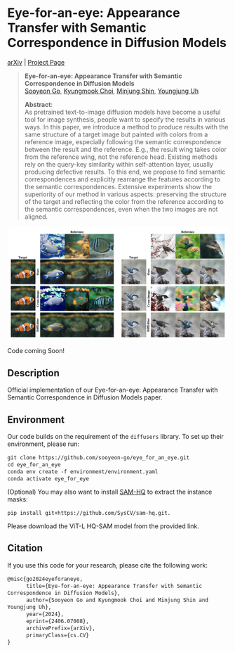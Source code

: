 # Eye-for-an-eye: Appearance Transfer with Semantic Correspondence in Diffusion Models

[arXiv](https://arxiv.org/abs/2406.07008) | [Project Page](https://sooyeon-go.github.io/eye_for_an_eye/)

> **Eye-for-an-eye: Appearance Transfer with Semantic Correspondence in Diffusion Models**<br>
> [Sooyeon Go](https://sooyeon-go.github.io/), [Kyungmook Choi](https://chkmook.github.io/), [Minjung Shin](https://minjung-s.github.io/), [Youngjung Uh](https://vilab.yonsei.ac.kr/member/professor)<br>
> 
>**Abstract**: <br>
As pretrained text-to-image diffusion models have become a useful tool for image synthesis, people want to specify the results in various ways. In this paper, we introduce a method to produce results with the same structure of a target image but painted with colors from a reference image, especially following the semantic correspondence between the result and the reference. E.g., the result wing takes color from the reference wing, not the reference head. Existing methods rely on the query-key similarity within self-attention layer, usually producing defective results. To this end, we propose to find semantic correspondences and explicitly rearrange the features according to the semantic correspondences. Extensive experiments show the superiority of our method in various aspects: preserving the structure of the target and reflecting the color from the reference according to the semantic correspondences, even when the two images are not aligned.

![Teaser](./images/teaser_img.png)

Code coming Soon!

## Description  
Official implementation of our Eye-for-an-eye: Appearance Transfer with Semantic Correspondence in Diffusion Models paper.


## Environment
Our code builds on the requirement of the `diffusers` library. To set up their environment, please run:
```
git clone https://github.com/sooyeon-go/eye_for_an_eye.git
cd eye_for_an_eye
conda env create -f environment/environment.yaml
conda activate eye_for_eye
```

(Optional) You may also want to install [SAM-HQ](https://github.com/SysCV/sam-hq) to extract the instance masks:
```
pip install git+https://github.com/SysCV/sam-hq.git.
```
Please download the ViT-L HQ-SAM model from the provided link.


## Citation
If you use this code for your research, please cite the following work: 
```
@misc{go2024eyeforaneye,
      title={Eye-for-an-eye: Appearance Transfer with Semantic Correspondence in Diffusion Models}, 
      author={Sooyeon Go and Kyungmook Choi and Minjung Shin and Youngjung Uh},
      year={2024},
      eprint={2406.07008},
      archivePrefix={arXiv},
      primaryClass={cs.CV}
}
```